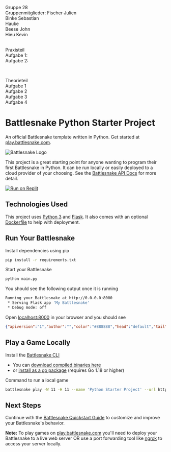 Gruppe 28 <br>
Gruppenmitglieder:
Fischer Julien <br> 
Binke Sebastian<br>
Hauke <br>
Beese John <br>
Hieu Kevin <br>
<br>

Praxisteil <br>
Aufgabe 1: <br>
Aufgabe 2:

<br>

Theorieteil <br>
Aufgabe 1
<br> Aufgabe 2
<br> Aufgabe 3
<br> Aufgabe 4




# Battlesnake Python Starter Project

An official Battlesnake template written in Python. Get started at [play.battlesnake.com](https://play.battlesnake.com).

![Battlesnake Logo](https://media.battlesnake.com/social/StarterSnakeGitHubRepos_Python.png)

This project is a great starting point for anyone wanting to program their first Battlesnake in Python. It can be run locally or easily deployed to a cloud provider of your choosing. See the [Battlesnake API Docs](https://docs.battlesnake.com/api) for more detail. 

[![Run on Replit](https://repl.it/badge/github/BattlesnakeOfficial/starter-snake-python)](https://replit.com/@Battlesnake/starter-snake-python)

## Technologies Used

This project uses [Python 3](https://www.python.org/) and [Flask](https://flask.palletsprojects.com/). It also comes with an optional [Dockerfile](https://docs.docker.com/engine/reference/builder/) to help with deployment.

## Run Your Battlesnake

Install dependencies using pip

```sh
pip install -r requirements.txt
```

Start your Battlesnake

```sh
python main.py
```

You should see the following output once it is running

```sh
Running your Battlesnake at http://0.0.0.0:8000
 * Serving Flask app 'My Battlesnake'
 * Debug mode: off
```

Open [localhost:8000](http://localhost:8000) in your browser and you should see

```json
{"apiversion":"1","author":"","color":"#888888","head":"default","tail":"default"}
```

## Play a Game Locally

Install the [Battlesnake CLI](https://github.com/BattlesnakeOfficial/rules/tree/main/cli)
* You can [download compiled binaries here](https://github.com/BattlesnakeOfficial/rules/releases)
* or [install as a go package](https://github.com/BattlesnakeOfficial/rules/tree/main/cli#installation) (requires Go 1.18 or higher)

Command to run a local game

```sh
battlesnake play -W 11 -H 11 --name 'Python Starter Project' --url http://localhost:8000 -g solo --browser
```

## Next Steps

Continue with the [Battlesnake Quickstart Guide](https://docs.battlesnake.com/quickstart) to customize and improve your Battlesnake's behavior.

**Note:** To play games on [play.battlesnake.com](https://play.battlesnake.com) you'll need to deploy your Battlesnake to a live web server OR use a port forwarding tool like [ngrok](https://ngrok.com/) to access your server locally.
